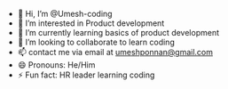 - 👋 Hi, I’m @Umesh-coding
- 👀 I’m interested in Product development
- 🌱 I’m currently learning basics of product development
- 💞️ I’m looking to collaborate to learn coding
- 📫 contact me via email at umeshponnan@gmail.com
- 😄 Pronouns: He/Him
- ⚡ Fun fact: HR leader learning coding

<!---
Umesh-coding/Umesh-coding is a ✨ special ✨ repository because its `README.md` (this file) appears on your GitHub profile.
You can click the Preview link to take a look at your changes.
--->
